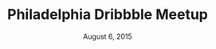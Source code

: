 ---
layout: default
categories: events
title: Philadelphia Dribbble Meetup
subheader: '#DribbblePhillyMeetup'
time: 6pm - 10pm
date: August 6, 2015
location: Independence Beer Garden
button: true
eventlink: https://nvite.com/DribbblePhillyMeetup/d44c
---